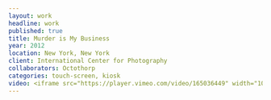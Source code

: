 ```yaml
---
layout: work
headline: work
published: true
title: Murder is My Business
year: 2012
location: New York, New York
client: International Center for Photography
collaborators: Octothorp
categories: touch-screen, kiosk
video: <iframe src="https://player.vimeo.com/video/165036449" width="1024" height="576" frameborder="0" webkitallowfullscreen mozallowfullscreen allowfullscreen></iframe>
---
```

